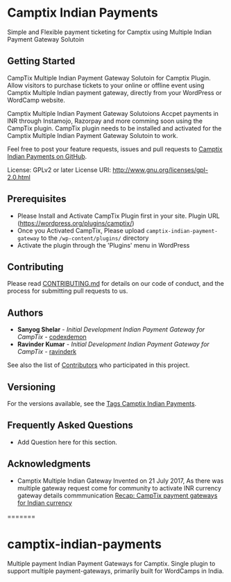 # Camptix Indian Payments

Simple and Flexible payment ticketing for Camptix using Multiple Indian Payment Gateway Solutoin

## Getting Started

CampTix Multiple Indian Payment Gateway Solutoin for Camptix Plugin. Allow visitors to purchase tickets to your online or offline event using Camptix Multiple Indian payment gateway, directly from your WordPress or WordCamp website.

Camptix Multiple Indian Payment Gateway Solutoions Accpet payments in INR through Instamojo, Razorpay and more comming soon using the CampTix plugin. CampTix plugin needs to be installed and activated for the Camptix Multiple Indian Payment Gateway Solutoin to work.

Feel free to post your feature requests, issues and pull requests to [Camptix Indian Payments on GitHub](https://github.com/wpindiaorg/camptix-indian-payments "Camptix Indian Payments on GitHub").

License:           GPLv2 or later
License URI:       http://www.gnu.org/licenses/gpl-2.0.html

## Prerequisites
* Please Install and Activate CampTix Plugin first in your site. Plugin URL (https://wordpress.org/plugins/camptix/)
* Once you Activated CampTix, Please upload `camptix-indian-payment-gateway` to the `/wp-content/plugins/` directory
* Activate the plugin through the 'Plugins' menu in WordPress

## Contributing
Please read [CONTRIBUTING.md](https://github.com/wpindiaorg/camptix-indian-payments/) for details on our code of conduct, and the process for submitting pull requests to us.

## Authors

* **Sanyog Shelar** - *Initial Development Indian Payment Gateway for CampTix* - [codexdemon](https://profiles.wordpress.org/codexdemon)
* **Ravinder Kumar** - *Initial Development Indian Payment Gateway for CampTix* - [ravinderk](https://profiles.wordpress.org/ravinderk)

See also the list of [Contributors](https://github.com/wpindiaorg/camptix-indian-payments/contributors) who participated in this project.

## Versioning

For the versions available, see the [Tags Camptix Indian Payments](https://github.com/wpindiaorg/camptix-indian-payments/tags). 

## Frequently Asked Questions

* Add Question here for this section.

## Acknowledgments

* Camptix Multiple Indian Gateway Invented on 21 July 2017, As there was multiple gateway request come for community to activate INR currency gateway details commmunication 
[Recap: CampTix payment gateways for Indian currency](https://make.wordpress.org/community/2017/07/21/recap-camptix-payment-gateways-for-indian-currency/ "Recap: CampTix payment gateways for Indian currency")

=======
# camptix-indian-payments
Multiple payment Indian Payment Gateways for Camptix. Single plugin to support multiple payment-gateways, primarily built for WordCamps in India.
